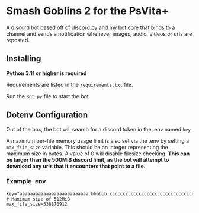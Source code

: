 Smash Goblins 2 for the PsVita+
===============================
A discord bot based off of [discord.py](https://github.com/Rapptz/discord.py/) and my [bot core](https://github.com/Sm1mg/discord.py-bot-core/tree/hybrid) that binds to a channel and sends a notification whenever images, audio, videos or urls are reposted.

Installing
----------
**Python 3.11 or higher is required**

Requirements are listed in the ``requirements.txt`` file.

Run the `Bot.py` file to start the bot.

Dotenv Configuration
--------------------

Out of the box, the bot will search for a discord token in the .env named `key`

A maximum per-file memory usage limit is also set via the .env by setting a `max_file_size` variable.
This should be an integer representing the maximum size in bytes.  A value of 0 will disable filesize checking.
**This can be larger than the 500MiB discord limit, as the bot will attempt to download any urls that it encounters that point to a file.**

### Example .env
```env
key="aaaaaaaaaaaaaaaaaaaaaaaaaa.bbbbbb.cccccccccccccccccccccccccccccccccccccc"
# Maximum size of 512MiB
max_file_size=536870912
```
